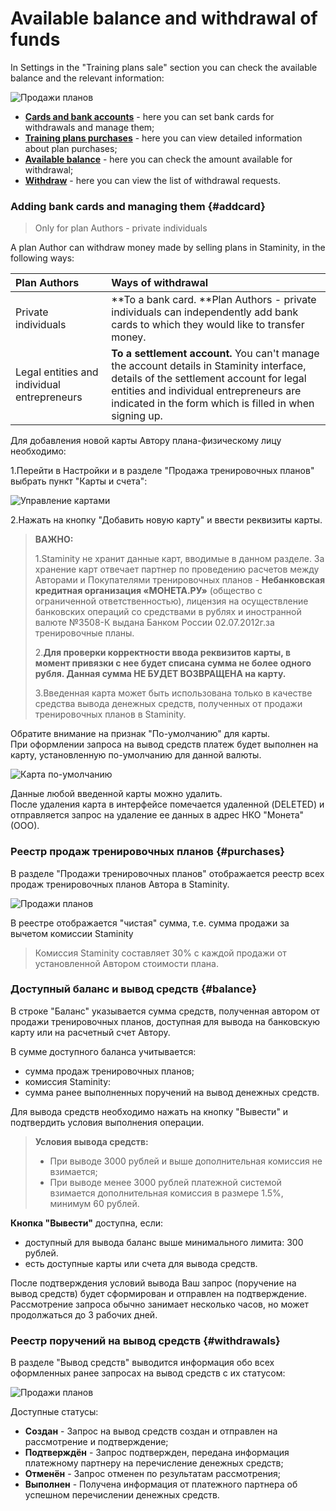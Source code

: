 # Available balance and withdrawal of funds

In Settings in the "Training plans sale" section you can check the available balance and the relevant information:

![Продажи планов](https://264710.selcdn.ru/assets/images/_new/settings/user-purchases-all.png)

* [**Cards and bank accounts**](#addcard) -  here you can set bank cards for withdrawals and manage them; 
* [**Training plans purchases**](#purchases) - here you can view detailed information about plan purchases;  
* [**Available balance**](#balance) - here you can check the amount available for withdrawal; 
* [**Withdraw**](#withdrawals) - here you can view the list of withdrawal requests.

### Adding bank cards and managing them {#addcard}

> Only for plan Authors - private individuals

A plan Author can withdraw money made by selling plans in Staminity, in the following ways: 

| Plan Authors | Ways of withdrawal |
| :--- | :--- |
| Private individuals | **To a bank card. **Plan Authors - private individuals can independently add bank cards to which they would like to transfer money.  |
| Legal entities and individual entrepreneurs | **To a settlement account.** You can't manage the account details in Staminity interface, details of the settlement account for legal entities and individual entrepreneurs are indicated in the form which is filled in when signing up. |

Для добавления новой карты Автору плана-физическому лицу необходимо:

1.Перейти в Настройки и в разделе "Продажа тренировочных планов" выбрать пункт "Карты и счета":

![Управление картами](https://264710.selcdn.ru/assets/images/_new/settings/user-cards.png)

2.Нажать на кнопку "Добавить новую карту" и ввести реквизиты карты.

> **ВАЖНО:**
>
> 1.Staminity не хранит данные карт, вводимые в данном разделе. За хранение карт отвечает партнер по проведению расчетов между Авторами и Покупателями тренировочных планов - **Небанковская кредитная организация «МОНЕТА.РУ»** \(общество с ограниченной ответственностью\), лицензия на осуществление банковских операций со средствами в рублях и иностранной валюте №3508-К выдана Банком России 02.07.2012г.за тренировочные планы.
>
> 2.**Для проверки корректности ввода реквизитов карты, в момент привязки с нее будет списана сумма не более одного рубля. Данная сумма НЕ БУДЕТ ВОЗВРАЩЕНА на карту.**
>
> 3.Введенная карта может быть использована только в качестве средства вывода денежных средств, полученных от продажи тренировочных планов в Staminity.

Обратите внимание на признак "По-умолчанию" для карты.  
При оформлении запроса на вывод средств платеж будет выполнен на карту, установленную по-умолчанию для данной валюты.

![Карта по-умолчанию](https://264710.selcdn.ru/assets/images/_new/settings/user-cards-default.png)

Данные любой введенной карты можно удалить.  
После удаления карта в интерфейсе помечается удаленной \(DELETED\) и отправляется запрос на удаление ее данных в адрес НКО "Монета" \(ООО\).

### Реестр продаж тренировочных планов {#purchases}

В разделе "Продажи тренировочных планов" отображается реестр всех продаж тренировочных планов Автора в Staminity.

![Продажи планов](https://264710.selcdn.ru/assets/images/_new/settings/user-purchases.png)

В реестре отображается "чистая" сумма, т.е. сумма продажи за вычетом комиссии Staminity

> Комиссия Staminity составляет 30% с каждой продажи от установленной Автором стоимости плана.

### Доступный баланс и вывод средств {#balance}

В строке "Баланс" указывается сумма средств, полученная автором от продажи тренировочных планов, доступная для вывода на банковскую карту или на расчетный счет Автору.

В сумме доступного баланса учитывается:

* сумма продаж тренировочных планов;
* комиссия Staminity:
* сумма ранее выполненных поручений на вывод денежных средств.

Для вывода средств необходимо нажать на кнопку "Вывести" и подтвердить условия выполнения операции.

> **Условия вывода средств:**
>
> * При выводе 3000 рублей и выше дополнительная комиссия не взимается;
> * При выводе менее 3000 рублей платежной системой взимается дополнительная комиссия в размере 1.5%, минимум 60 рублей.

**Кнопка "Вывести"** доступна, если:

* доступный для вывода баланс выше минимального лимита: 300 рублей.
* есть доступные карты или счета для вывода средств.

После подтверждения условий вывода Ваш запрос \(поручение на вывод средств\) будет сформирован и отправлен на подтверждение. Рассмотрение запроса обычно занимает несколько часов, но может продолжаться до 3 рабочих дней.

### Реестр поручений на вывод средств {#withdrawals}

В разделе "Вывод средств" выводится информация обо всех оформленных ранее запросах на вывод средств с их статусом:

![Продажи планов](https://264710.selcdn.ru/assets/images/_new/settings/user-withdrawals.png)

Доступные статусы:

* **Создан** - Запрос на вывод средств создан и отправлен на рассмотрение и подтверждение;
* **Подтверждён** - Запрос подтвержден, передана информация платежному партнеру на перечисление денежных средств;
* **Отменён** - Запрос отменен по результатам рассмотрения;
* **Выполнен** - Получена информация от платежного партнера об успешном перечислении денежных средств.



